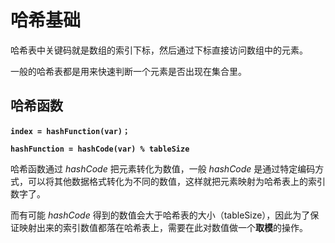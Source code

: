 # 哈希基础

哈希表中关键码就是数组的索引下标，然后通过下标直接访问数组中的元素。

一般的哈希表都是用来快速判断一个元素是否出现在集合里。



## 哈希函数

**`index = hashFunction(var)；`**

**`hashFunction = hashCode(var) % tableSize`**

哈希函数通过 *hashCode* 把元素转化为数值，一般 *hashCode* 是通过特定编码方式，可以将其他数据格式转化为不同的数值，这样就把元素映射为哈希表上的索引数字了。

而有可能 *hashCode* 得到的数值会大于哈希表的大小（tableSize），因此为了保证映射出来的索引数值都落在哈希表上，需要在此对数值做一个**取模**的操作。

